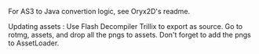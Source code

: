 For AS3 to Java convertion logic, see Oryx2D's readme.
    
    
Updating assets : Use Flash Decompiler Trillix to export as source. Go to rotmg, assets, and drop all the pngs to assets.
Don't forget to add the pngs to AssetLoader.

